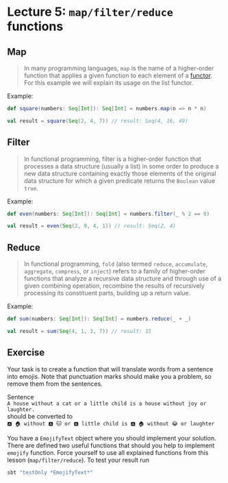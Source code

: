 # Lecture 5: `map/filter/reduce` functions

## Map 

> In many programming languages, `map` is the name of a higher-order function that applies a given function to each element of a [functor][functor]. 
> For this example we will explain its usage on the list functor. 

Example:
```scala
def square(numbers: Seq[Int]): Seq[Int] = numbers.map(n => n * n)

val result = square(Seq(2, 4, 7)) // result: Seq(4, 16, 49)
```

## Filter

> In functional programming, filter is a higher-order function that processes a data structure (usually a list) in some order to produce a new data structure containing exactly those elements of the original data structure for which a given predicate returns the `Boolean` value `true`.

Example:
```scala
def even(numbers: Seq[Int]): Seq[Int] = numbers.filter(_ % 2 == 0)

val result = even(Seq(2, 9, 4, 1)) // result: Seq(2, 4)
```

## Reduce

> In functional programming, `fold` (also termed `reduce`, `accumulate`, `aggregate`, `compress`, or `inject`) refers to a family of higher-order functions that analyze a recursive data structure and through use of a given combining operation, recombine the results of recursively processing its constituent parts, building up a return value.

Example:
```scala
def sum(numbers: Seq[Int]): Seq[Int] = numbers.reduce(_ + _)

val result = sum(Seq(4, 1, 3, 7)) // result: 15
```


## Exercise

Your task is to create a function that will translate words from a sentence into emojis.
Note that punctuation marks should make you a problem, so remove them from the sentences.

Sentence  
```A house without a cat or a little child is a house without joy or laughter.```  
should be converted to  
```🅰 🏠 without 🅰 🐱 or 🅰 little child is 🅰 🏠 without 😂 or laughter```

You have a `EmojifyText` object where you should implement your solution. 
There are defined two useful functions that should you help to implement `emojify` function. 
Force yourself to use all explained functions from this lesson (`map/filter/reduce`).
To test your result run
```bash
sbt "testOnly *EmojifyText*"
```

[functor]:https://typelevel.org/cats/typeclasses/functor.html